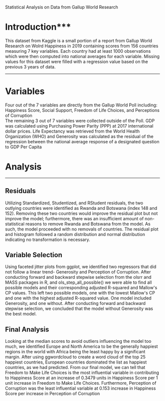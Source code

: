 
Statistical Analysis on Data from Gallup World Research 

# Introduction***

This dataset from Kaggle is a small portion of a report from Gallup World Research on Wolrd Happiness in 2019 containing 
scores from 156 countries measuring 7 key variables. Each country had at least 1000 observations which were then computed into national averages for each variable. Missing values for this dataset were filled with a regression value based on the previous 3 years of data. 

---

# Variables 

Four out of the 7 variables are directly from the Gallup World Poll including: Happiness Score, Social Support, Freedom of Life Choices, and Perceptions of Corruption <br>
The remaining 3 out of 7 variables were collected outside of the Poll. GDP was calculated using Purchasing Power Parity (PPP) at 2017 international dollar prices. Life Expectancy was retrieved from the World Health Organization (WHO) and Generosity was calculated as the residual of the regression between the national average response of a designated question to GDP Per Capita <br>

# Analysis

---

## Residuals 

Utilizing Standardized, Studentized, and RStudent residuals, the two outlying countries were identified as Rwanda and Botswana (index 148 and 152). Removing these two countries would improve the residual plot but not improve the model; furthermore, there was an insufficient amount of non-statistical reasons to remove Rwanda and Botswana from the model. As such, the model proceeded with no removals of countries. The residual plot and histogram followed a random distribution and normal distribution indicating no transformation is necessary. 
<br> 

## Variable Selection 

Using faceted jitter plots from ggplot, we identified two regressors that did not follow a linear trend- Generosity and Perception of Corruption. After conducting forward and backward stepwise selection from the olsrr and MASS packages in R, and ols_step_all_possible() we were able to find all possible models and their corresponding adjusted R-squared and Mallow's CP values. This left two possible models, one with the lowest Mallow's CP and one with the highest adjusted R-squared value. One model included Generosity, and one without. After conducting forward and backward stepwise selection, we concluded that the model without Generosity was the best model. 
<br>

## Final Analysis 

Looking at the median scores to avoid outliers influencing the model too much, we identified Europe and North America to be the generally happiest regions in the world with Africa being the least happy by a significant margin. After using ggwordcloud to create a word cloud of the top 25 happiest countries, European countries dominated the list as happiest countries, as we had predicted. From our final model, we can tell that Freedom to Make Life Choices is the most influential variable in contributing to Happiness Score at an increase of 0.3479 units in Happiness Score per 1 unit increase in Freedom to Make Life Choices. Furthermore, Perception of Corruption was the least influential variable at 0.153 increase in Happiness Score per increase in Perception of Corruption 
